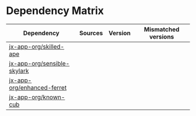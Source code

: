 # Dependency Matrix

Dependency | Sources | Version | Mismatched versions
---------- | ------- | ------- | -------------------
[jx-app-org/skilled-ape](https://github.com/jx-app-org/skilled-ape.git) |  | []() | 
[jx-app-org/sensible-skylark](https://github.com/jx-app-org/sensible-skylark.git) |  | []() | 
[jx-app-org/enhanced-ferret](https://github.com/jx-app-org/enhanced-ferret.git) |  | []() | 
[jx-app-org/known-cub](https://github.com/jx-app-org/known-cub.git) |  | []() | 
